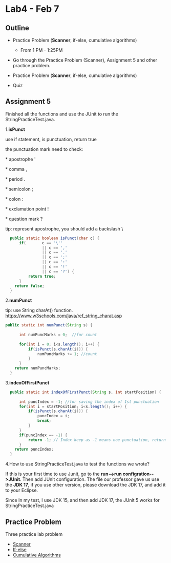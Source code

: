 # Lab4 - Feb 7

## Outline

- Practice Problem (**Scanner**, if-else, cumulative algorithms)
  - From 1 PM - 1:25PM

- Go through the Practice Problem (Scanner), Assignment 5 and other practice problem.
- Practice Problem (**Scanner**, if-else, cumulative algorithms)
- Quiz



## Assignment 5

Finished all the functions and use the JUnit to run the StringPracticeTest.java.



1.**isPunct**

use if statement, is punctuation, return true

the punctuation mark need to check:  

\* apostrophe '

  \* comma ,

  \* period .

  \* semicolon ;

  \* colon :

  \* exclamation point !

  \* question mark ? 



tip: represent apostrophe, you should add a backslash \

```java
  public static boolean isPunct(char c) {
	  if( 		c == '\''
	            || c == ','
	            || c == '.'
	            || c == ';'
	            || c == ':'
	            || c == '!'
	            || c == '?') {
		  return true;
	  }
    return false;
  }
```

2.**numPunct**

tip: use String charAt() function. https://www.w3schools.com/java/ref_string_charat.asp

```java
public static int numPunct(String s) {
	  
	  int numPuncMarks = 0;  //for count
  
	  for(int i = 0; i<s.length(); i++) {
		  if(isPunct(s.charAt(i))) {
			  numPuncMarks += 1; //count
		  }	
	  }
    return numPuncMarks;
  }
```



3.**indexOfFirstPunct**



```java
  public static int indexOfFirstPunct(String s, int startPosition) {
	  
	  int puncIndex = -1; //for saving the index of 1st punctuation
	  for(int i = startPosition; i<s.length(); i++) {
		  if(isPunct(s.charAt(i))) {
			  puncIndex = i;
			  break;
		  }	
	  }
	  if(puncIndex == -1) {
		  return -1; // Index keep as -1 means noe punctuation, return negative one.
	  }
    return puncIndex;
  }
```



4.How to use StringPracticeTest.java to test the functions we wrote?

If this is your first time to use Junit, go to the **run-->run configration-->JUnit**. Then add JUnit configuration. The file our professor gave us use the **JDK 17**, if you use other version, please download the JDK 17, and add it to your Eclipse.

Since In my test, I use JDK 15, and then add JDK 17, the JUnit 5 works for StringPracticeTest.java





## Practice Problem

Three practice lab problem

- [Scanner](https://www.buildingjavaprograms.com/labs/5ed/ch03-scanner.html)
- [If-else](https://www.buildingjavaprograms.com/labs/5ed/ch04-ifelse.html)
- [Cumulative Algorithms](https://www.buildingjavaprograms.com/labs/5ed/ch04-cumulative-algorithms.html)






